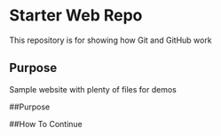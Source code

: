 # Starter Web Repo

This repository is for showing how Git and GitHub work

## Purpose

Sample website with plenty of files for demos

##Purpose

##How To Continue